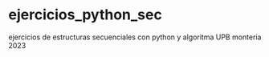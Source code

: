 # ejercicios_python_sec
ejercicios de estructuras secuenciales con python y algoritma UPB monteria 2023
